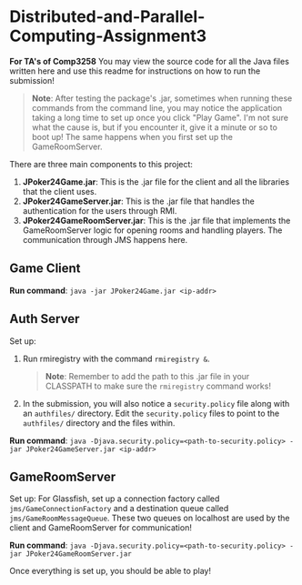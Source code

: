 # Distributed-and-Parallel-Computing-Assignment3

**For TA's of Comp3258**
You may view the source code for all the Java files written here and use this readme for instructions on how to run the submission!

> **Note**: After testing the package's .jar, sometimes when running these commands from the command line, you may notice the application taking a long time to set up once you click "Play Game". I'm not sure what the cause is, but if you encounter it, give it a minute or so to boot up! The same happens when you first set up the GameRoomServer.

There are three main components to this project:
1. **JPoker24Game.jar**: This is the .jar file for the client and all the libraries that the client uses.
2. **JPoker24GameServer.jar**: This is the .jar file that handles the authentication for the users through RMI.
3. **JPoker24GameRoomServer.jar**: This is the .jar file that implements the GameRoomServer logic for opening rooms and handling players. The communication through JMS happens here.

## Game Client
**Run command**: `java -jar JPoker24Game.jar <ip-addr>`

## Auth Server
Set up:
1. Run rmiregistry with the command `rmiregistry &`.
   > **Note**: Remember to add the path to this .jar file in your CLASSPATH to make sure the `rmiregistry` command works!
2. In the submission, you will also notice a `security.policy` file along with an `authfiles/` directory. Edit the `security.policy` files to point to the `authfiles/` directory and the files within.

**Run command**: `java -Djava.security.policy=<path-to-security.policy> -jar JPoker24GameServer.jar <ip-addr>`

## GameRoomServer
Set up:
For Glassfish, set up a connection factory called `jms/GameConnectionFactory` and a destination queue called `jms/GameRoomMessageQueue`. These two queues on localhost are used by the client and GameRoomServer for communication!

**Run command**: `java -Djava.security.policy=<path-to-security.policy> -jar JPoker24GameRoomServer.jar`

Once everything is set up, you should be able to play!
